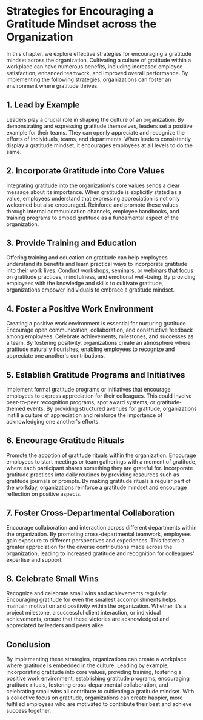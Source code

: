 Strategies for Encouraging a Gratitude Mindset across the Organization
=================================================================================

In this chapter, we explore effective strategies for encouraging a gratitude mindset across the organization. Cultivating a culture of gratitude within a workplace can have numerous benefits, including increased employee satisfaction, enhanced teamwork, and improved overall performance. By implementing the following strategies, organizations can foster an environment where gratitude thrives.

**1. Lead by Example**
----------------------

Leaders play a crucial role in shaping the culture of an organization. By demonstrating and expressing gratitude themselves, leaders set a positive example for their teams. They can openly appreciate and recognize the efforts of individuals, teams, and departments. When leaders consistently display a gratitude mindset, it encourages employees at all levels to do the same.

**2. Incorporate Gratitude into Core Values**
---------------------------------------------

Integrating gratitude into the organization's core values sends a clear message about its importance. When gratitude is explicitly stated as a value, employees understand that expressing appreciation is not only welcomed but also encouraged. Reinforce and promote these values through internal communication channels, employee handbooks, and training programs to embed gratitude as a fundamental aspect of the organization.

**3. Provide Training and Education**
-------------------------------------

Offering training and education on gratitude can help employees understand its benefits and learn practical ways to incorporate gratitude into their work lives. Conduct workshops, seminars, or webinars that focus on gratitude practices, mindfulness, and emotional well-being. By providing employees with the knowledge and skills to cultivate gratitude, organizations empower individuals to embrace a gratitude mindset.

**4. Foster a Positive Work Environment**
-----------------------------------------

Creating a positive work environment is essential for nurturing gratitude. Encourage open communication, collaboration, and constructive feedback among employees. Celebrate achievements, milestones, and successes as a team. By fostering positivity, organizations create an atmosphere where gratitude naturally flourishes, enabling employees to recognize and appreciate one another's contributions.

**5. Establish Gratitude Programs and Initiatives**
---------------------------------------------------

Implement formal gratitude programs or initiatives that encourage employees to express appreciation for their colleagues. This could involve peer-to-peer recognition programs, spot award systems, or gratitude-themed events. By providing structured avenues for gratitude, organizations instill a culture of appreciation and reinforce the importance of acknowledging one another's efforts.

**6. Encourage Gratitude Rituals**
----------------------------------

Promote the adoption of gratitude rituals within the organization. Encourage employees to start meetings or team gatherings with a moment of gratitude, where each participant shares something they are grateful for. Incorporate gratitude practices into daily routines by providing resources such as gratitude journals or prompts. By making gratitude rituals a regular part of the workday, organizations reinforce a gratitude mindset and encourage reflection on positive aspects.

**7. Foster Cross-Departmental Collaboration**
----------------------------------------------

Encourage collaboration and interaction across different departments within the organization. By promoting cross-departmental teamwork, employees gain exposure to different perspectives and experiences. This fosters a greater appreciation for the diverse contributions made across the organization, leading to increased gratitude and recognition for colleagues' expertise and support.

**8. Celebrate Small Wins**
---------------------------

Recognize and celebrate small wins and achievements regularly. Encouraging gratitude for even the smallest accomplishments helps maintain motivation and positivity within the organization. Whether it's a project milestone, a successful client interaction, or individual achievements, ensure that these victories are acknowledged and appreciated by leaders and peers alike.

**Conclusion**
--------------

By implementing these strategies, organizations can create a workplace where gratitude is embedded in the culture. Leading by example, incorporating gratitude into core values, providing training, fostering a positive work environment, establishing gratitude programs, encouraging gratitude rituals, fostering cross-departmental collaboration, and celebrating small wins all contribute to cultivating a gratitude mindset. With a collective focus on gratitude, organizations can create happier, more fulfilled employees who are motivated to contribute their best and achieve success together.
